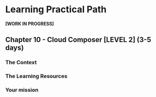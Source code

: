 # Learning Practical Path 


**[WORK IN PROGRESS]**


## Chapter 10 - Cloud Composer [LEVEL 2] (3-5 days)
### The Context
### The Learning Resources
### Your mission



